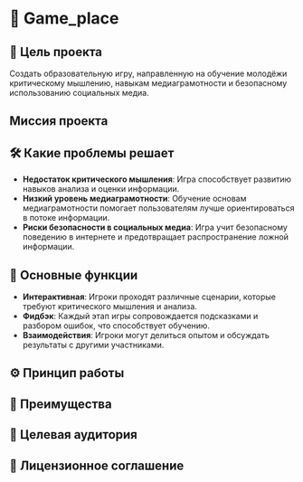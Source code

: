 # 🌟 Game_place 
## 🎯 Цель проекта 
  Создать образовательную игру, направленную на обучение молодёжи критическому мышлению, навыкам медиаграмотности и безопасному использованию социальных медиа.
##  Миссия проекта
## 🛠️ Какие проблемы решает
  - **Недостаток критического мышления**: Игра способствует развитию навыков анализа и оценки информации.
  - **Низкий уровень медиаграмотности**: Обучение основам медиаграмотности помогает пользователям лучше ориентироваться в потоке информации.
  - **Риски безопасности в социальных медиа**: Игра учит безопасному поведению в интернете и предотвращает распространение ложной информации.

## 🚀 Основные функции

- **Интерактивная**: Игроки проходят различные сценарии, которые требуют критического мышления и анализа.
- **Фидбэк**: Каждый этап игры сопровождается подсказками и разбором ошибок, что способствует обучению.
- **Взаимодействия**: Игроки могут делиться опытом и обсуждать результаты с другими участниками.

## ⚙️ Принцип работы
## 🥇 Преимущества
## 👥 Целевая аудитория
## 📝 Лицензионное соглашение

